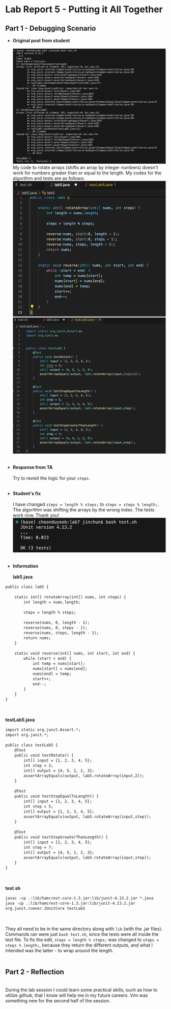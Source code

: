 # Lab Report 5 - Putting it All Together

## Part 1 - Debugging Scenario
* **Original post from student**
<br><br>
![image](lab5_symptom.png)
My code to rotate arrays (shifts an array by integer numbers) doesn't work for numbers greater than or equal to the length. My codes for the algorithm and tests are as follows:
<br>![image](lab5_code.png)<br>![image](lab5_test.png)
<br><br>

* **Response from TA**
<br><br>
Try to revisit the logic for your ```steps```. 
<br><br>
* **Student's fix**
<br><br>
I have changed ```steps = length % steps;``` to ```steps = steps % length;```. The algorithm was shifting the arrays by the wrong index.
The tests work now. Thank you!
<br>![image](lab5_fixed.png)
<br><br>
* **Information**
<br><br>
**lab5.java**
```
public class lab5 {

    static int[] rotateArray(int[] nums, int steps) {
        int length = nums.length;

        steps = length % steps;

        reverse(nums, 0, length - 1);
        reverse(nums, 0, steps - 1);
        reverse(nums, steps, length - 1);
        return nums;
    }

    static void reverse(int[] nums, int start, int end) {
        while (start < end) {
            int temp = nums[start];
            nums[start] = nums[end];
            nums[end] = temp;
            start++;
            end--;
        }
    }
}
```
<br><br>
**testLab5.java**
```
import static org.junit.Assert.*;
import org.junit.*;

public class testLab5 {
	@Test
	public void testRotate() {
    	int[] input = {1, 2, 3, 4, 5};
        int step = 2;
        int[] output = {4, 5, 1, 2, 3};
		assertArrayEquals(output, lab5.rotateArray(input,2));
	}

    @Test
	public void testStepEqualToLength() {
    	int[] input = {1, 2, 3, 4, 5};
        int step = 5;
        int[] output = {1, 2, 3, 4, 5};
		assertArrayEquals(output, lab5.rotateArray(input,step));
	}

    @Test
	public void testStepGreaterThanLength() {
    	int[] input = {1, 2, 3, 4, 5};
        int step = 7;
        int[] output = {4, 5, 1, 2, 3};
		assertArrayEquals(output, lab5.rotateArray(input,step));
	}
}
```
<br><br>
**test.sh**
```
javac -cp .:lib/hamcrest-core-1.3.jar:lib/junit-4.13.2.jar *.java
java -cp .:lib/hamcrest-core-1.3.jar:lib/junit-4.13.2.jar org.junit.runner.JUnitCore testLab5
```
<br><br>
They all need to be in the same directory along with ```lib``` (with the .jar files). Commands ran were just ```bash test.sh```, since the tests were all inside the test file. To fix the edit, ```steps = length % steps;``` was changed to ```steps = steps % length;```, because they return the different outputs, and what I intended was the latter - to wrap around the length. 
<br><br>
## Part 2 - Reflection
<br>
During the lab session I could learn some practical skills, such as how to utilize github, that I know will help me in my future careers. Vim was something new for the second half of the session.
